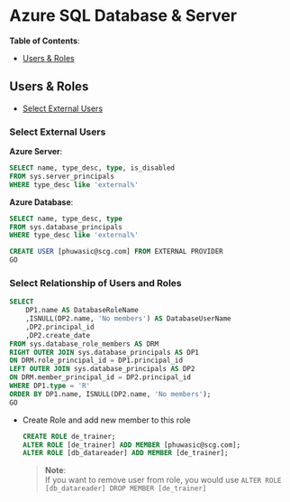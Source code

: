 # Azure SQL Database & Server

**Table of Contents**:

- [Users & Roles](#users--roles)

## Users & Roles

- [Select External Users](#select-external-users)

### Select External Users

**Azure Server**:

```sql
SELECT name, type_desc, type, is_disabled
FROM sys.server_principals
WHERE type_desc like 'external%'
```

**Azure Database**:

```sql
SELECT name, type_desc, type
FROM sys.database_principals
WHERE type_desc like 'external%'
```

```sql
CREATE USER [phuwasic@scg.com] FROM EXTERNAL PROVIDER
GO
```

### Select Relationship of Users and Roles

```sql
SELECT
    DP1.name AS DatabaseRoleName
    ,ISNULL(DP2.name, 'No members') AS DatabaseUserName
    ,DP2.principal_id
    ,DP2.create_date
FROM sys.database_role_members AS DRM
RIGHT OUTER JOIN sys.database_principals AS DP1
ON DRM.role_principal_id = DP1.principal_id
LEFT OUTER JOIN sys.database_principals AS DP2
ON DRM.member_principal_id = DP2.principal_id
WHERE DP1.type = 'R'
ORDER BY DP1.name, ISNULL(DP2.name, 'No members');
GO
```

- Create Role and add new member to this role

  ```sql
  CREATE ROLE de_trainer;
  ALTER ROLE [de_trainer] ADD MEMBER [phuwasic@scg.com];
  ALTER ROLE [db_datareader] ADD MEMBER [de_trainer];
  ```

  > **Note**: \
  > If you want to remove user from role, you would use
  > `ALTER ROLE [db_datareader] DROP MEMBER [de_trainer]`
